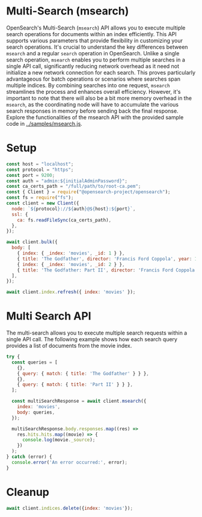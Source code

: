 # Multi-Search (msearch)

OpenSearch's Multi-Search (`msearch`) API allows you to execute multiple search operations for documents within an index efficiently. This API supports various parameters that provide flexibility in customizing your search operations. It's crucial to understand the key differences between `msearch` and a regular `search` operation in OpenSearch. Unlike a single search operation, `msearch` enables you to perform multiple searches in a single API call, significantly reducing network overhead as it need not initialize a new network connection for each search. This proves particularly advantageous for batch operations or scenarios where searches span multiple indices. By combining searches into one request, `msearch` streamlines the process and enhances overall efficiency. However, it's important to note that there will also be a bit more memory overhead in the `msearch`, as the coordinating node will have to accumulate the various search responses in memory before sending back the final response. Explore the functionalities of the msearch API with the provided sample code in [../samples/msearch.js](../samples/msearch.js).

# Setup

```javascript
const host = "localhost";
const protocol = "https";
const port = 9200;
const auth = "admin:${initialAdminPassword}";
const ca_certs_path = "/full/path/to/root-ca.pem";
const { Client } = require("@opensearch-project/opensearch");
const fs = require("fs");
const client = new Client({
  node: `${protocol}://${auth}@${host}:${port}`,
  ssl: {
    ca: fs.readFileSync(ca_certs_path),
  },
});

await client.bulk({
  body: [
    { index: { _index: 'movies', _id: 1 } },
    { title: 'The Godfather', director: 'Francis Ford Coppola', year: 1972 },
    { index: { _index: 'movies', _id: 2 } },
    { title: 'The Godfather: Part II', director: 'Francis Ford Coppola', year: 1974 },
  ],
});

await client.index.refresh({ index: 'movies' });
```

# Multi Search API

The multi-search allows you to execute multiple search requests within a single API call. The following example shows how each search query provides a list of documents from the movie index.

```javascript
try {
  const queries = [
    {},
    { query: { match: { title: 'The Godfather' } } },
    {},
    { query: { match: { title: 'Part II' } } },
  ];

  const multiSearchResponse = await client.msearch({
    index: 'movies',
    body: queries,
  });

  multiSearchResponse.body.responses.map((res) =>
    res.hits.hits.map((movie) => {
      console.log(movie._source);
    })
  );
} catch (error) {
  console.error('An error occurred:', error);
}
```

# Cleanup

```javascript
await client.indices.delete({index: 'movies'});
```
